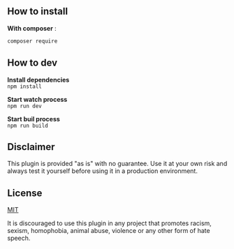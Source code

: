 ## How to install
**With composer** : 
```bash
composer require 
```



## How to dev 
**Install dependencies**</br>
`npm install`

**Start watch process**</br>
`npm run dev`

**Start buil process**</br>
`npm run build`


## Disclaimer
This plugin is provided "as is" with no guarantee. Use it at your own risk and always test it yourself before using it in a production environment. 

## License
[MIT](https://opensource.org/licenses/MIT)

It is discouraged to use this plugin in any project that promotes racism, sexism, homophobia, animal abuse, violence or any other form of hate speech.
